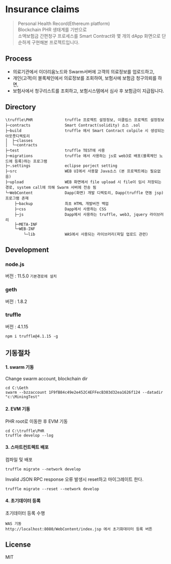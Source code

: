 # Insurance claims

> Personal Health Record(Ethereum  platform)  
> Blockchain PHR 생태계를 기반으로  
> 소액보험금 간편청구 프로세스를 Smart Contract와 몇 개의 dApp 화면으로 단순하게 구현해본 프로젝트입니다.

## Process

- 의료기관에서 이더리움노드와 Swarm서버에 고객의 의료정보를 업로드하고,  
- 개인(고객)이 블록체인에서 의료정보를 조회하여, 보험사에 보험금 청구의뢰를 하면,  
- 보험사에서 청구리스트를 조회하고, 보험시스템에서 심사 후 보험금이 지급됩니다.  

## Directory
```
\truffle\PHR              truffle 프로젝트 설정정보, 이클립스 프로젝트 설정정보  
├─contracts               Smart Contract(solidity) 소스 .sol  
├─build                   truffle 에서 Smart Contract colpile 시 생성되는 아웃풋디렉토리  
│  ├─classes  
│  └─contracts  
├─test                    truffle TEST에 사용  
├─migrations              truffle 에서 사용하는 js로 web3로 배포(블록체인 노드에 등록)하는 프로그램  
├─.settings               eclipse porject setting  
├─src                     WEB UI에서 사용할 Java소스 (본 프로젝트에는 필요없음)  
├─upload                  WEB 화면에서 file upload 시 file이 임시 저장되는 경로, system call에 의해 Swarm 서버에 전송 됨  
└─WebContent              Dapp(화면) 개발 디렉토리, Dapp(truffle 연동 jsp)프로그램 존재  
    ├─backup              최초 HTML 개발버전 백업  
    ├─css                 Dapp에서 사용하는 CSS  
    ├─js                  Dapp에서 사용하는 truffle, web3, jquery 라이브러리  
    ├─META-INF              
    └─WEB-INF               
        └─lib             WAS에서 사용되는 라이브러리(파일 업로드 관련)  
```

## Development

### node.js
버전 : 11.5.0  `기본경로에 설치`  

### geth
버전 : 1.8.2  

### truffle
버전 : 4.1.15 
```
npm i truffle@4.1.15 -g
```

## 기동절차

#### 1. swarm 기동
Change swarm account, blockchain dir
```
cd C:\Geth
swarm --bzzaccount 1F9fB84c49e2e452C4EFFecB303d32ea1626f124 --datadir "c:\MiningTest" 
```
#### 2. EVM 기동
PHR root로 이동한 후 EVM 기동
```
cd C:\truffle\PHR  
truffle develop --log
```
#### 3. 스마트컨트렉트 배포
컴파일 및 배포
```
truffle migrate --network develop
```
Invalid JSON RPC response 오류 발생시 reset하고 마이그레이트 한다.
```
truffle migrate --reset --network develop
```

#### 4. 초기데이터 등록
초기데이터 등록 수행
```
WAS 기동
http://localhost:8080/WebContent/index.jsp 에서 초기화데이터 등록 버튼
```

## License
MIT

